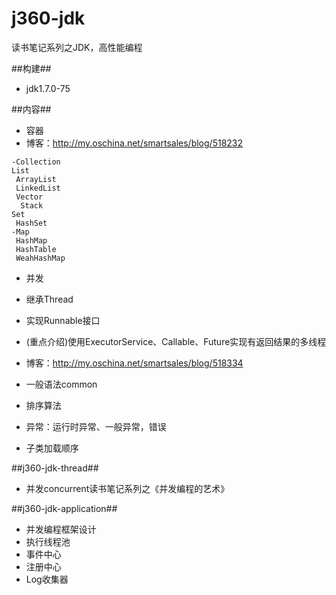 j360-jdk
====
读书笔记系列之JDK，高性能编程

##构建##
- jdk1.7.0-75

##内容##
- 容器
 - 博客：http://my.oschina.net/smartsales/blog/518232
```
-Collection
List
 ArrayList
 LinkedList
 Vector
  Stack
Set
 HashSet
-Map
 HashMap
 HashTable
 WeahHashMap
```
- 并发
 - 继承Thread
 - 实现Runnable接口
 - (重点介绍)使用ExecutorService、Callable、Future实现有返回结果的多线程
 
 - 博客：http://my.oschina.net/smartsales/blog/518334
 


- 一般语法common
 - 排序算法
 - 异常：运行时异常、一般异常，错误
 - 子类加载顺序
 
 
##j360-jdk-thread##
- 并发concurrent读书笔记系列之《并发编程的艺术》
 
##j360-jdk-application##
- 并发编程框架设计
 - 执行线程池
 - 事件中心
 - 注册中心
 - Log收集器
 